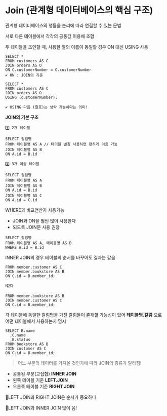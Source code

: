 Join (관계형 데이터베이스의 핵심 구조)
===
관계형 데이터베이스의 행들을 논리에 따라 연결할 수 있는 문법  

서로 다른 테이블에서 각각의 공통값 이용해 조합  

두 테이블을 조인할 때, 사용한 열의 이름이 동일할 경우 ON 대신 USING 사용

```
SELECT *
FROM customers AS C
JOIN orders AS O
ON C.customerNumber = O.customerNumber
✔️ ON : JOIN의 기준

SELECT *
FROM customers AS C
JOIN orders AS O
USING (customerNumber);

✔️ USING 다음 (괄호)는 생략 가능하다는 의미!
```

**JOIN의 기본 구조**

```
1️⃣ 2개 테이블

SELECT 컬럼명
FROM 테이블명 AS A // 테이블 별칭 사용하면 편하게 이용 가능
JOIN 테이블명 AS B
ON A.id = B.id

2️⃣ 3개 이상 테이블

SELECT 컬럼명
FROM 테이블명 AS A
JOIN 테이블명 AS B
ON A.id = B.id
JOIN 테이블명 AS C
ON A.id = C.id
```

WHERE과 비교연산자 사용가능
- JOIN과 ON을 훨씬 많이 사용한다
- 되도록 JOIN문 사용 권장
```
SELECT 컬럼명
FROM 테이블명 AS A, 테이블명 AS B
WHERE A.id = B.id
```

INNER JOIN의 경우 테이블의 순서를 바꾸어도 결과는 같음
```
FROM member.customer AS C
JOIN member.bookstore AS B
ON C.id = B.member_id;

❗같다

FROM member.bookstore AS B
JOIN member.customer AS C
ON C.id = B.member_id;
```

각 테이블에 동일한 칼럼명을 가진 칼럼들이 존재할 가능성이 있어 **테이블명.칼럼** 으로 어떤 테이블에서 사용하는지 명시
```
SELECT B.name
  ,C.name
  ,B.status
FROM bookstore AS B
JOIN customer AS C
ON C.id = B.member_id;
```

> 어느 부분의 데이터를 가져올 것인가에 따라 JOIN의 종류가 달라짐!
- 공통된 부분(교집합) **INNER JOIN**
- 왼쪽 테이블 기준 **LEFT.JOIN**
- 오른쪽 테이블 기준 **RIGHT JOIN**

🔹LEFT JOIN과 RIGHT JOIN은 순서가 중요하다  

🔹LEFT JOIN과 INNER JOIN 많이 씀!
